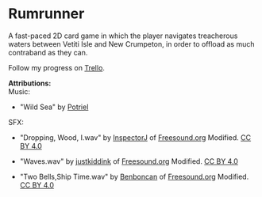 # Rumrunner
A fast-paced 2D card game in which the player navigates treacherous waters between Vetiti Isle and New Crumpeton, in order to offload as much contraband as they can. 

Follow my progress on [Trello](https://trello.com/b/JxY0rXKO/rumrunner).


<strong>Attributions:</strong><br>
Music:<br>
- "Wild Sea" by [Potriel](https://www.fiverr.com/potriel/compose-musics-for-your-video-game)

SFX:<br>
- "Dropping, Wood, I.wav" by [InspectorJ](www.jshaw.co.uk) of [Freesound.org](https://freesound.org/) Modified. [CC BY 4.0](https://creativecommons.org/licenses/by/4.0/) 

- "Waves.wav" by [justkiddink](https://freesound.org/people/juskiddink/) of [Freesound.org](https://freesound.org/) Modified. [CC BY 4.0](https://creativecommons.org/licenses/by/4.0/)

- "Two Bells,Ship Time.wav" by [Benboncan](https://freesound.org/people/Benboncan/sounds/77699/) of [Freesound.org](https://freesound.org/) Modified. [CC BY 4.0](https://creativecommons.org/licenses/by/4.0/)

